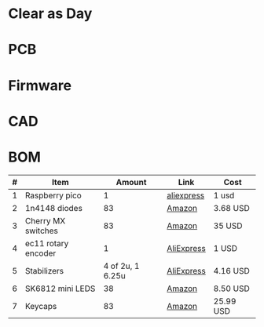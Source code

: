 # Clear as Day

# PCB

# Firmware

# CAD

# BOM

| # | Item | Amount | Link | Cost |
|---|------|--------|------|-------------|
| 1 | Raspberry pico | 1 | [aliexpress](https://www.aliexpress.us/item/3256803521775546.html?spm=a2g0o.productlist.main.22.6478lNgJlNgJEx&algo_pvid=eb010e16-b8d5-433e-b930-93ddb07e16ff&algo_exp_id=eb010e16-b8d5-433e-b930-93ddb07e16ff-21&pdp_ext_f=%7B%22order%22%3A%22178%22%2C%22eval%22%3A%221%22%7D&pdp_npi=4%40dis%21USD%216.18%210.99%21%21%2144.08%217.04%21%402103245417538992995887740e4f41%2112000034536362461%21sea%21US%210%21ABX&curPageLogUid=blshBSuqtFpH&utparam-url=scene%3Asearch%7Cquery_from%3A) | 1 usd
| 2 | 1n4148 diodes | 83 | [Amazon](https://www.amazon.com/100pcs-High-Speed-Switching-DO-204AH-Package/dp/B081JKJM6N/ref=sr_1_10?crid=1HC0FF60FQC6V&dib=eyJ2IjoiMSJ9.8C1ebcszlPAbe4ldgX4jaM9nlgUAEZPfJqUMbjw_Zdo3jiIInZo87Hw9RQLWkePHKBARSxjQtoO8uGubd_VJ1mYoJtvN5hdTdvzuUxTuOJops0Via8YoDJjmkyxSQkFo9_Hi7yoCu73wjmn946A8soaoz5Ob1P2tAcWaZHEzCKSBqiEjrTCESDe0pqKqnBkI23rPIbMjMLc63Ia-rzfjxKeO4fNg4qbYUfYIWbYIkTM.WgoYdmka-GUoqAGNLC_Uoa-XBuPIClIMXHSbIhYjF6k&dib_tag=se&keywords=1n4148+diodes+100+pc&qid=1753899635&sprefix=1n4148+diodes+100+pc%2Caps%2C125&sr=8-10) | 3.68 USD |
| 3 | Cherry MX switches | 83 | [Amazon](https://www.amazon.com/GLORIOUS-Gateron-Mechanical-Keyboard-Switches/dp/B07CVQ7ZRL/ref=sr_1_4_sspa?crid=10XHCKI24AHF1&keywords=clear%2Bred%2Bcherry%2Bmx%2Bswitches%2B100pc&qid=1753900124&sprefix=clear%2Bred%2Bcherry%2Bmx%2Bswitches%2B100pc%2Caps%2C106&sr=8-4-spons&sp_csd=d2lkZ2V0TmFtZT1zcF9tdGY&th=1) | 35 USD |
| 4 | ec11 rotary encoder | 1 | [AliExpress](https://www.aliexpress.us/item/3256807457768762.html?spm=a2g0o.productlist.main.3.417bjQLojQLoFM&algo_pvid=5f74a285-dd91-4134-b04f-86eff7bfe1f1&algo_exp_id=5f74a285-dd91-4134-b04f-86eff7bfe1f1-2&pdp_ext_f=%7B%22order%22%3A%22509%22%2C%22eval%22%3A%221%22%7D&pdp_npi=4%40dis%21USD%212.12%210.99%21%21%212.12%210.99%21%402103273e17539009433327470eab0f%2112000041630839428%21sea%21US%210%21ABX&curPageLogUid=wlRKuFiINxac&utparam-url=scene%3Asearch%7Cquery_from%3A) | 1 USD |
| 5 | Stabilizers | 4 of 2u, 1 6.25u | [AliExpress](https://www.aliexpress.us/item/3256803026138061.html?spm=a2g0o.productlist.main.6.5f4bl8Oml8Ompe&algo_pvid=0d6ef425-5bf0-474d-a050-13df98aca940&algo_exp_id=0d6ef425-5bf0-474d-a050-13df98aca940-5&pdp_ext_f=%7B%22order%22%3A%2247%22%2C%22eval%22%3A%221%22%7D&pdp_npi=4%40dis%21USD%2123.10%214.16%21%21%2123.10%214.16%21%402101c72a17539012644845638e9800%2112000036718262540%21sea%21US%210%21ABX&curPageLogUid=cqGHHmNfo124&utparam-url=scene%3Asearch%7Cquery_from%3A) | 4.16 USD |
| 6 | SK6812 mini LEDS | 38 | [Amazon](https://www.amazon.com/100pcs-WS2812B-WS2812-Individually-Addressable/dp/B09X1K1NMT/ref=sr_1_23?crid=DMPZ1YVDZRIA&dib=eyJ2IjoiMSJ9.wgR4tgvU_wqke989tL1lWFADbdpZP0S6KwMg6vvgEUV1T_wJPGbmOjxaFa_ZfuVNXvwUUN_S5bUk5ai7bqh5rozRhZ8HtkwuSRSb9YluuFAD3cb_EdOuGAzl_WConqrSCEO_kWmjRQrrXBiCbF5o95xsjtQvaYWRTjnZvGCWG5Q4HmALSPQt-sC18PSJ-sKxYbzMb6gLwb0ELw8vOOiBw7knYvHeuhy20SytMA9MkiQuI2eBuv0ndo3xHH7-LxpJszkpAl3mKpZx8c6YtR3yiDqc3pNA3yjIrs6vUZmV6-A.o54e5xVs7eDCx2u05ezCwSiXbvmN61aKqktlkiNEdaw&dib_tag=se&keywords=sk6812+mini-e+leds+50+pc&qid=1753901730&sprefix=sk6812+mini-e+leds+50+pc%2Caps%2C110&sr=8-23) | 8.50 USD |
| 7 | Keycaps | 83 | [Amazon](https://www.amazon.com/OHY-Through-Keycaps-Mechanical-Keyboards/dp/B0F1CR1Q2T/ref=sr_1_26?crid=1SQ8HX2ZY26P6&dib=eyJ2IjoiMSJ9.ErL3CYsqRj2o1Vzo5t0v-Cw6ytb7Whop7YJup4xPkkAPg-AZGXlnHSBiU3csK4GP5eJSychynDTXCBz6fH83o4zBf11hgBfe4CjMMg59yxTZejJ_CKzQalQY4Syohy2--pfvfsorrXG1XhHPt1MjlWKm45tgc0LR3KWr98kRsApmQzCUjwzcxOiDGTtwpYYu7ahYog8krL2WOpsudRBMIqJFdSMo6NuVqEguNjt-VrxV9HxMlcKWn_RxqjJ5kbpuA9Sd599GHszGTmsGyX8w7_UbPZ7z2wYyhtFSnADqnYM.Acx-Q1RIv1-P2nWTFBNTOSC5HDBR-XDIjx0R2-EHqmo&dib_tag=se&keywords=blue%2Bkeycaps&qid=1753902254&s=electronics&sprefix=blue%2Bkeycaps%2Celectronics%2C143&sr=1-26&th=1) | 25.99 USD |

